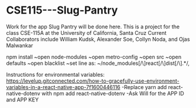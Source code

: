 # CSE115---Slug-Pantry
Work for the app Slug Pantry will be done here. This is a project for the class CSE-115A at the University of California, Santa Cruz
Current Collaborators include William Kudsk, Alexander Soe, Collyn Noda, and Ojas Malwankar

npm install
~open node-modules
  ~open metro-config
    ~open src
      ~open defaults
        ~open blacklist
          ~set line as:
          ~/node_modules[\/\\]react[\/\\]dist[\/\\].*/,

Instructions for environmental variables:
https://levelup.gitconnected.com/how-to-gracefully-use-environment-variables-in-a-react-native-app-7f1600446116
-Replace yarn add react-native-dotenv with npm add react-native-dotenv
-Ask Will for the APP ID and APP KEY
